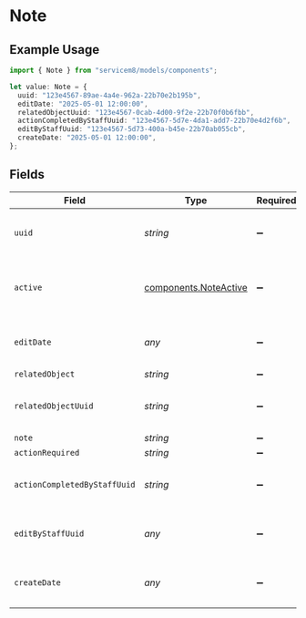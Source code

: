 # Note

## Example Usage

```typescript
import { Note } from "servicem8/models/components";

let value: Note = {
  uuid: "123e4567-89ae-4a4e-962a-22b70e2b195b",
  editDate: "2025-05-01 12:00:00",
  relatedObjectUuid: "123e4567-0cab-4d00-9f2e-22b70f0b6fbb",
  actionCompletedByStaffUuid: "123e4567-5d7e-4da1-add7-22b70e4d2f6b",
  editByStaffUuid: "123e4567-5d73-400a-b45e-22b70ab055cb",
  createDate: "2025-05-01 12:00:00",
};
```

## Fields

| Field                                                          | Type                                                           | Required                                                       | Description                                                    | Example                                                        |
| -------------------------------------------------------------- | -------------------------------------------------------------- | -------------------------------------------------------------- | -------------------------------------------------------------- | -------------------------------------------------------------- |
| `uuid`                                                         | *string*                                                       | :heavy_minus_sign:                                             | Unique identifier for this record                              | 123e4567-89ae-4a4e-962a-22b70e2b195b                           |
| `active`                                                       | [components.NoteActive](../../models/components/noteactive.md) | :heavy_minus_sign:                                             | Record active/deleted flag.  Valid values are [0,1]            |                                                                |
| `editDate`                                                     | *any*                                                          | :heavy_minus_sign:                                             | Timestamp at which record was last modified                    | 2025-05-01 12:00:00                                            |
| `relatedObject`                                                | *string*                                                       | :heavy_minus_sign:                                             | N/A                                                            |                                                                |
| `relatedObjectUuid`                                            | *string*                                                       | :heavy_minus_sign:                                             | N/A                                                            | 123e4567-0cab-4d00-9f2e-22b70f0b6fbb                           |
| `note`                                                         | *string*                                                       | :heavy_minus_sign:                                             | N/A                                                            |                                                                |
| `actionRequired`                                               | *string*                                                       | :heavy_minus_sign:                                             | N/A                                                            |                                                                |
| `actionCompletedByStaffUuid`                                   | *string*                                                       | :heavy_minus_sign:                                             | N/A                                                            | 123e4567-5d7e-4da1-add7-22b70e4d2f6b                           |
| `editByStaffUuid`                                              | *any*                                                          | :heavy_minus_sign:                                             | UUID of Staff Member who last modified record                  | 123e4567-5d73-400a-b45e-22b70ab055cb                           |
| `createDate`                                                   | *any*                                                          | :heavy_minus_sign:                                             | Timestamp at which record was last modified                    | 2025-05-01 12:00:00                                            |